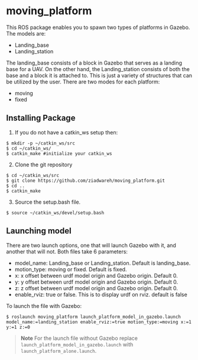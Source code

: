 # moving_platform
This ROS package enables you to spawn two types of platforms in Gazebo. The models are:
* Landing_base
* Landing_station
  
The landing_base consists of a block in Gazebo that serves as a landing base for a UAV. On the other hand, the Landing_station consists of both the base and a block it is attached to. This is just a variety of structures that can be utilized by the user. There are two modes for each platform:
* moving
* fixed
## Installing Package
1. If you do not have a catkin_ws setup then:
```
$ mkdir -p ~/catkin_ws/src
$ cd ~/catkin_ws/
$ catkin_make #initialize your catkin_ws
```
2. Clone the git repository
```
$ cd ~/catkin_ws/src
$ git clone https://github.com/ziadwareh/moving_platform.git
$ cd ..
$ catkin_make
```
3. Source the setup.bash file.
```
$ source ~/catkin_ws/devel/setup.bash
```
## Launching model
There are two launch options, one that will launch Gazebo with it, and another that will not. Both files take 6 parameters:
* model_name: Landing_base or Landing_station. Default is landing_base.
* motion_type: moving or fixed. Default is fixed.
* x: x offset between urdf model origin and Gazebo origin. Default 0.
* y: y offset between urdf model origin and Gazebo origin. Default 0.
* z: z offset between urdf model origin and Gazebo origin. Default 0.
* enable_rviz: true or false. This is to display urdf on rviz. default is false

To launch the file with Gazebo:
```
$ roslaunch moving_platform launch_platform_model_in_gazebo.launch model_name:=landing_station enable_rviz:=true motion_type:=moving x:=1 y:=1 z:=0
```
> **Note** For the launch file without Gazebo replace `launch_platform_model_in_gazebo.launch` with `launch_platform_alone.launch`.

